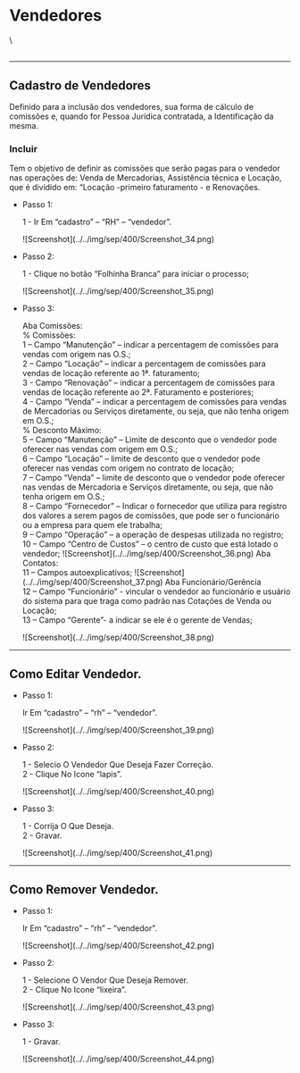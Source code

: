 # Vendedores

\


##

***

## Cadastro de Vendedores

Definido para a inclusão dos vendedores, sua forma de cálculo de comissões e, quando for Pessoa Jurídica contratada, a Identificação da mesma.

### Incluir

Tem o objetivo de definir as comissões que serão pagas para o vendedor nas operações de: Venda de Mercadorias, Assistência técnica e Locação, que é dividido em: “Locação -primeiro faturamento - e Renovações.

*   Passo 1:

    1 - Ir Em “cadastro” – “RH” – “vendedor”.

    !\[Screenshot]\(../../img/sep/400/Screenshot\_34.png)
*   Passo 2:

    1 - Clique no botão “Folhinha Branca” para iniciar o processo;

    !\[Screenshot]\(../../img/sep/400/Screenshot\_35.png)
*   Passo 3:

    Aba Comissões:\
    % Comissões:\
    1 – Campo “Manutenção” – indicar a percentagem de comissões para vendas com origem nas O.S.;\
    2 – Campo “Locação” – indicar a percentagem de comissões para vendas de locação referente ao 1ª. faturamento;\
    3 - Campo “Renovação” – indicar a percentagem de comissões para vendas de locação referente ao 2ª. Faturamento e posteriores;\
    4 - Campo “Venda” – indicar a percentagem de comissões para vendas de Mercadorias ou Serviços diretamente, ou seja, que não tenha origem em O.S.;\
    % Desconto Máximo:\
    5 – Campo “Manutenção” – Limite de desconto que o vendedor pode oferecer nas vendas com origem em O.S.;\
    6 – Campo “Locação” – limite de desconto que o vendedor pode oferecer nas vendas com origem no contrato de locação;\
    7 – Campo “Venda” – limite de desconto que o vendedor pode oferecer nas vendas de Mercadoria e Serviços diretamente, ou seja, que não tenha origem em O.S.;\
    8 – Campo “Fornecedor” – Indicar o fornecedor que utiliza para registro dos valores a serem pagos de comissões, que pode ser o funcionário ou a empresa para quem ele trabalha;\
    9 – Campo “Operação” – a operação de despesas utilizada no registro;\
    10 – Campo “Centro de Custos” – o centro de custo que está lotado o vendedor; !\[Screenshot]\(../../img/sep/400/Screenshot\_36.png) Aba Contatos:\
    11 – Campos autoexplicativos; !\[Screenshot]\(../../img/sep/400/Screenshot\_37.png) Aba Funcionário/Gerência\
    12 – Campo “Funcionário” - vincular o vendedor ao funcionário e usuário do sistema para que traga como padrão nas Cotações de Venda ou Locação;\
    13 – Campo “Gerente”- a indicar se ele é o gerente de Vendas;

    !\[Screenshot]\(../../img/sep/400/Screenshot\_38.png)

***

## Como Editar Vendedor.

*   Passo 1:

    Ir Em “cadastro” – “rh” – “vendedor”.

    !\[Screenshot]\(../../img/sep/400/Screenshot\_39.png)
*   Passo 2:

    1 - Selecio O Vendedor Que Deseja Fazer Correção.\
    2 - Clique No Icone “lapis”.

    !\[Screenshot]\(../../img/sep/400/Screenshot\_40.png)
*   Passo 3:

    1 - Corrija O Que Deseja.\
    2 - Gravar.

    !\[Screenshot]\(../../img/sep/400/Screenshot\_41.png)

***

## Como Remover Vendedor.

*   Passo 1:

    Ir Em “cadastro” – “rh” – “vendedor”.

    !\[Screenshot]\(../../img/sep/400/Screenshot\_42.png)
*   Passo 2:

    1 - Selecione O Vendor Que Deseja Remover.\
    2 - Clique No Icone “lixeira”.

    !\[Screenshot]\(../../img/sep/400/Screenshot\_43.png)
*   Passo 3:

    1 - Gravar.

    !\[Screenshot]\(../../img/sep/400/Screenshot\_44.png)

